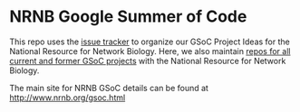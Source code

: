 # NRNB Google Summer of Code
This repo  uses the [issue tracker](https://github.com/nrnb/GoogleSummerOfCode/issues) to organize our GSoC Project Ideas for the National Resource for Network Biology. Here, we also maintain [repos for all current and former GSoC projects](https://github.com/nrnb) with the National Resource for Network Biology.  

The main site for NRNB GSoC details can be found at http://www.nrnb.org/gsoc.html
